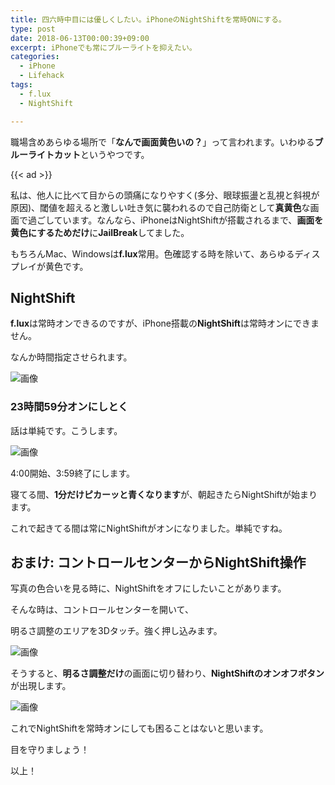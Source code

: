 ```yaml
---
title: 四六時中目には優しくしたい。iPhoneのNightShiftを常時ONにする。
type: post
date: 2018-06-13T00:00:39+09:00
excerpt: iPhoneでも常にブルーライトを抑えたい。
categories:
  - iPhone
  - Lifehack
tags:
  - f.lux
  - NightShift

---
```

職場含めあらゆる場所で「**なんで画面黄色いの？**」って言われます。いわゆる**ブルーライトカット**というやつです。

<!--more-->

{{< ad >}}

私は、他人に比べて目からの頭痛になりやすく(多分、眼球振盪と乱視と斜視が原因)、閾値を超えると激しい吐き気に襲われるので自己防衛として**真黄色**な画面で過ごしています。なんなら、iPhoneはNightShiftが搭載されるまで、**画面を黄色にするためだけ**に**JailBreak**してました。

もちろんMac、Windowsは**f.lux**常用。色確認する時を除いて、あらゆるディスプレイが黄色です。

## NightShift

**f.lux**は常時オンできるのですが、iPhone搭載の**NightShift**は常時オンにできません。

なんか時間指定させられます。

![画像](../2E7B80A2-5695-4CF7-A076-A0FCE2A3C32A.png)

### 23時間59分オンにしとく

話は単純です。こうします。

![画像](../5F141FD7-A21F-4659-98B6-CF12005B3274.jpeg)

4:00開始、3:59終了にします。

寝てる間、**1分だけピカーッと青くなります**が、朝起きたらNightShiftが始まります。

これで起きてる間は常にNightShiftがオンになりました。単純ですね。

## おまけ: コントロールセンターからNightShift操作

写真の色合いを見る時に、NightShiftをオフにしたいことがあります。

そんな時は、コントロールセンターを開いて、

明るさ調整のエリアを3Dタッチ。強く押し込みます。

![画像](../81111623-7DE4-46D9-BB09-F0E3172C3B27.jpeg)

そうすると、**明るさ調整だけ**の画面に切り替わり、**NightShiftのオンオフボタン**が出現します。

![画像](../98BF3DC7-FF66-4473-A09F-A60CB2DD9B67.png)

これでNightShiftを常時オンにしても困ることはないと思います。

目を守りましょう！

以上！
